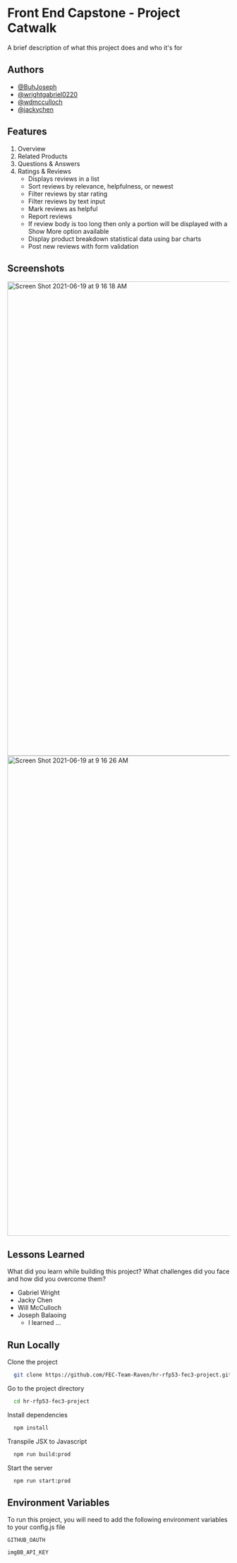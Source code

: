 # Front End Capstone - Project Catwalk

A brief description of what this project does and who it's for





## Authors

- [@BuhJoseph](https://www.github.com/BuhJoseph)
- [@wrightgabriel0220](https://github.com/wrightgabriel0220)
- [@wdmcculloch](https://github.com/wdmcculloch)
- [@jackychen](https://github.com/jackychen19)


## Features

1. Overview
2. Related Products
3. Questions & Answers
4. Ratings & Reviews
    - Displays reviews in a list
    - Sort reviews by relevance, helpfulness, or newest
    - Filter reviews by star rating
    - Filter reviews by text input
    - Mark reviews as helpful
    - Report reviews
    - If review body is too long then only a portion will be displayed with a Show More option available
    - Display product breakdown statistical data using bar charts
    - Post new reviews with form validation


## Screenshots

<img width="1074" alt="Screen Shot 2021-06-19 at 9 16 18 AM" src="https://user-images.githubusercontent.com/22485685/122651118-9162df00-d0eb-11eb-950f-4fd83a924b16.png">
<img width="1087" alt="Screen Shot 2021-06-19 at 9 16 26 AM" src="https://user-images.githubusercontent.com/22485685/122651134-a475af00-d0eb-11eb-8bbd-810e60584c3e.png">

  
## Lessons Learned

What did you learn while building this project? What challenges did you face and how did you overcome them?
- Gabriel Wright
- Jacky Chen
- Will McCulloch
- Joseph Balaoing
    - I learned ...

  
## Run Locally

Clone the project

```bash
  git clone https://github.com/FEC-Team-Raven/hr-rfp53-fec3-project.git
```

Go to the project directory

```bash
  cd hr-rfp53-fec3-project
```

Install dependencies

```bash
  npm install
```

Transpile JSX to Javascript

```bash
  npm run build:prod
```

Start the server

```bash
  npm run start:prod
```

  
## Environment Variables

To run this project, you will need to add the following environment variables to your config.js file

`GITHUB_OAUTH`

`imgBB_API_KEY`

  
